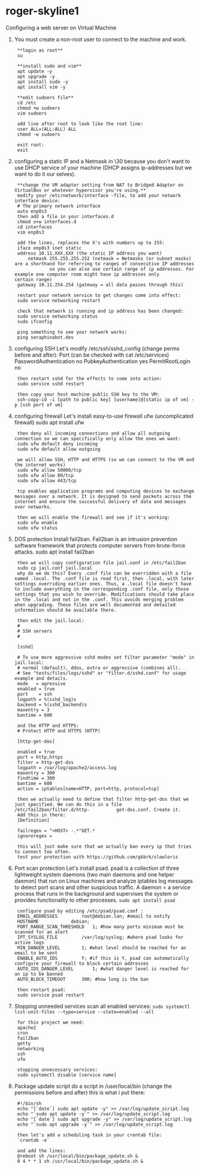 # roger-skyline1
 Configuring a web server on Virtual Machine

1. You must create a non-root user to connect to the machine and work.

		**login as root**
		su

		**install sudo and vim**
		apt update -y
		apt upgrade -y
		apt install sudo -y
		apt install vim -y
		
		**edit sudoers file**
		cd /etc
		chmod +w sudoers
		vim sudoers
		
		add line after root to look like the root line:
		user ALL=(ALL:ALL) ALL
		chmod -w sudoers
		
		exit root:
		exit

2. configuring a static IP and a Netmask in \30 because you don't want to use DHCP service of your machine (DHCP assigns ip-addresses but we want to do it our selves).
		
		**change the VM adapter setting from NAT to Bridged Adapter on VirtualBox or whatever hypervisor you're using.**
		modify your /etc/network/interface -file, to add your network interface device:
		# The primary network interface
		auto enp0s3
		then add a file in your interfaces.d
		chmod o+w interfaces.d
		cd interfaces
		vim enp0s3
		
		add the lines, replaces the X's with numbers up to 255:
		iface enp0s3 inet static
   		address 10.11.XXX.XXX (the static IP address you want)
    		netmask 255.255.255.252 (netmask = Netmasks (or subnet masks) are a shorthand for referring to ranges of consecutive IP addresses
					so you can also use certain range of ip addresses. For example one computer room might have ip addresses only 						certain range)
		gateway 10.11.254.254 (gateway = all data passes through this)
		
		restart your network service to get changes come into effect:
		sudo service networking restart
		
		check that network is running and ip address has been changed:
		sudo service networking status
		sudo ifconfig
		
		ping something to see your network works:
		ping seraphinabot.dev
		
3. configuring SSH
		Let's modify /etc/ssh/sshd_config (change perms before and after):
		Port <port that is not in use> (can be checked with cat /etc/services)
		PasswordAuthentication no
		PubkeyAuthentication yes
		PermitRootLogin no
		
		then restart sshd for the effects to come into action:
		sudo service sshd restart
	
		then copy your host machine public SSH key to the VM:
		ssh-copy-id -i [path to public key] [username]@[static ip of vm] -p [ssh port of vm]
	
4. configuring firewall
		Let's install easy-to-use firewall ufw (uncomplicated firewall)
		sudo apt install ufw
	
		then deny all incoming connections and allow all outgoing connection so we can specifically only allow the ones we want:
		sudo ufw default deny incoming
		sudo ufw default allow outgoing
	
		we will allow SSH, HTTP and HTTPS (so we can connect to the VM and the internet works)
		sudo ufw allow 50000/tcp
		sudo ufw allow 80/tcp
		sudo ufw allow 443/tcp
		
		tcp enables application programs and computing devices to exchange messages over a network. It is designed to send packets across the 			internet and ensure the successful delivery of data and messages over networks.
	
		then we will enable the firewall and see if it's working:
		sudo ufw enable
		sudo ufw status
		
5. DOS protection
		Install fail2ban. Fail2ban is an intrusion prevention software framework that protects computer servers from brute-force attacks.
		sudo apt install fail2ban
	
		then we will copy configuration file jail.conf in /etc/fail2ban
		sudo cp jail.conf jail.local
		why do we do this? Every .conf file can be overridden with a file named .local. The .conf file is read first, then .local, with later 			settings overriding earlier ones. Thus, a .local file doesn't have to include everything in the corresponding .conf file, only those 			settings that you wish to override. Modifications should take place in the .local and not in the .conf. This avoids merging problem 			when upgrading. These files are well documented and detailed information should be available there.
	
		then edit the jail.local:
		#
		# SSH servers
		#

		[sshd]

		# To use more aggressive sshd modes set filter parameter "mode" in jail.local:
		# normal (default), ddos, extra or aggressive (combines all).
		# See "tests/files/logs/sshd" or "filter.d/sshd.conf" for usage example and details.
		mode   = agressive
		enabled = true
		port    = ssh
		logpath = %(sshd_log)s
		backend = %(sshd_backend)s
		maxentry = 3
		bantime = 600
	
		and the HTTP and HTTPS:
		# Protect HTTP and HTTPS (HTTP)

		[http-get-dos]

		enabled = true
		port = http,https
		filter = http-get-dos
		logpath = /var/log/apache2/access.log
		maxentry = 300
		findtime = 300
		bantime = 600
		action = iptables[name=HTTP, port=http, protocol=tcp]
	
		then we actually need to define that filter http-get-dos that we just specified. We can do this in a file /etc/fail2ban/filter.d/http-			get-dos.conf. Create it.
		Add this in there:
		[Definition]

		failregex = ^<HOST> -.*"GET.*
		ignoreregex =
	
		this will just make sure that we actually ban every ip that tries to connect too often.
		test your protection with https://github.com/gkbrk/slowloris
	
6. Port scan protection
		Let's install psad. psad is a collection of three lightweight system daemons (two main daemons and one helper daemon) that run on Linux 		machines and analyze iptables log messages to detect port scans and other suspicious traffic. A daemon = a service process that runs in 		the background and supervises the system or provides functionality to other processes.
		`sudo apt install psad`
	
		configure psad by editing /etc/psad/psad.conf :
		EMAIL_ADDRESSES			root@debian.lan; #email to notify
		HOSTNAME			debian;
		PORT_RANGE_SCAN_THRESHOLD	1; #how many ports minimum must be scanned for an alert
		IPT_SYSLOG_FILE			/var/log/syslog; #where psad looks for active logs
		MIN_DANGER_LEVEL		1; #what level should be reached for an email to be sent
		ENABLE_AUTO_IDS			Y; #if this is Y, psad can automatically configure your firewall to block certain addresses
		AUTO_IDS_DANGER_LEVEL		1; #what danger level is reached for an ip to be banned
		AUTO_BLOCK_TIMEOUT		300; #how long is the ban
	
		then restart psad:
		sudo service psad restart

7. Stopping unneeded services
		scan all enabled services:
		`sudo systemctl list-unit-files --type=service --state=enabled --all`
	
		for this project we need:
		apache2
		cron
		fail2ban
		getty
		networking
		ssh
		ufw
	
		stopping unnecessary services:
		sudo systemctl disable [service name]
	
8. Package update script
		do a script in /user/local/bin (change the permissions before and after)
		this is what i put there:
	
		#!/bin/sh
		echo "[`date`] sudo apt update -y" >> /var/log/update_script.log
		echo "`sudo apt update -y`" >> /var/log/update_script.log
		echo "[`date`] sudo apt upgrade -y" >> /var/log/update_script.log
		echo "`sudo apt upgrade -y`" >> /var/log/update_script.log
	
		then let's add a scheduling task in your crontab file:
		`crontab -e`
	
		and add the lines:
		@reboot sh /usr/local/bin/package_update.sh &
		0 4 * * 1 sh /usr/local/bin/package_update.sh &

